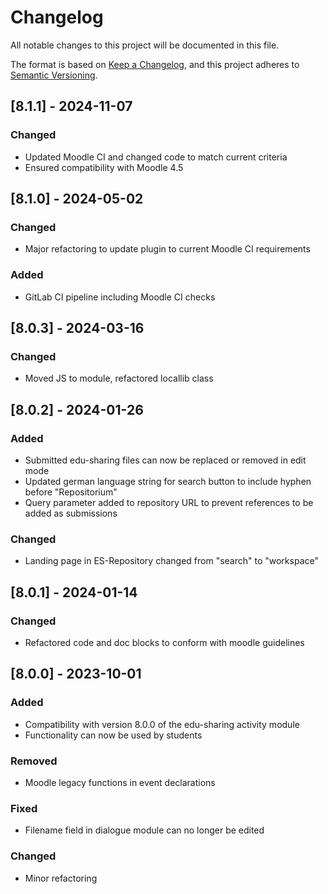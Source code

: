 # Changelog

All notable changes to this project will be documented in this file.

The format is based on [Keep a Changelog](https://keepachangelog.com/en/1.0.0/),
and this project adheres to [Semantic Versioning](https://semver.org/spec/v2.0.0.html).

## [8.1.1] - 2024-11-07

### Changed

- Updated Moodle CI and changed code to match current criteria
- Ensured compatibility with Moodle 4.5

## [8.1.0] - 2024-05-02

### Changed

- Major refactoring to update plugin to current Moodle CI requirements

### Added

- GitLab CI pipeline including Moodle CI checks

## [8.0.3] - 2024-03-16

### Changed

- Moved JS to module, refactored locallib class

## [8.0.2] - 2024-01-26

### Added

- Submitted edu-sharing files can now be replaced or removed in edit mode
- Updated german language string for search button to include hyphen before "Repositorium"
- Query parameter added to repository URL to prevent references to be added as submissions

### Changed

- Landing page in ES-Repository changed from "search" to "workspace"

## [8.0.1] - 2024-01-14

### Changed

- Refactored code and doc blocks to conform with moodle guidelines

##  [8.0.0] - 2023-10-01

### Added

- Compatibility with version 8.0.0 of the edu-sharing activity module
- Functionality can now be used by students

### Removed

- Moodle legacy functions in event declarations

### Fixed

- Filename field in dialogue module can no longer be edited

### Changed

- Minor refactoring